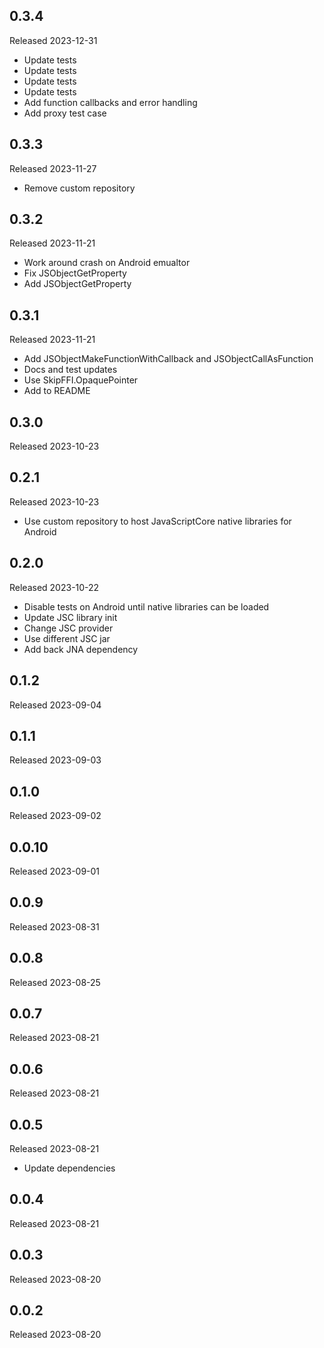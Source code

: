 ## 0.3.4

Released 2023-12-31

  - Update tests
  - Update tests
  - Update tests
  - Update tests
  - Add function callbacks and error handling
  - Add proxy test case

## 0.3.3

Released 2023-11-27

  - Remove custom repository

## 0.3.2

Released 2023-11-21

  - Work around crash on Android emualtor
  - Fix JSObjectGetProperty
  - Add JSObjectGetProperty

## 0.3.1

Released 2023-11-21

  - Add JSObjectMakeFunctionWithCallback and JSObjectCallAsFunction
  - Docs and test updates
  - Use SkipFFI.OpaquePointer
  - Add to README

## 0.3.0

Released 2023-10-23


## 0.2.1

Released 2023-10-23

  - Use custom repository to host JavaScriptCore native libraries for Android

## 0.2.0

Released 2023-10-22

  - Disable tests on Android until native libraries can be loaded
  - Update JSC library init
  - Change JSC provider
  - Use different JSC jar
  - Add back JNA dependency

## 0.1.2

Released 2023-09-04


## 0.1.1

Released 2023-09-03


## 0.1.0

Released 2023-09-02


## 0.0.10

Released 2023-09-01


## 0.0.9

Released 2023-08-31


## 0.0.8

Released 2023-08-25


## 0.0.7

Released 2023-08-21


## 0.0.6

Released 2023-08-21


## 0.0.5

Released 2023-08-21

  - Update dependencies

## 0.0.4

Released 2023-08-21


## 0.0.3

Released 2023-08-20


## 0.0.2

Released 2023-08-20


